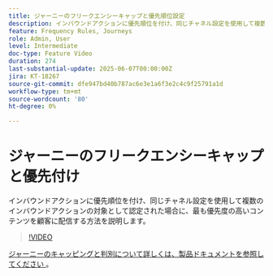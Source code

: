 ```yaml
---
title: ジャーニーのフリークエンシーキャップと優先順位設定
description: インバウンドアクションに優先順位を付け、同じチャネル設定を使用して複数のインバウンドアクションの対象として認定された場合に、最も優先度の高いコンテンツを顧客に配信する方法を説明します。
feature: Frequency Rules, Journeys
role: Admin, User
level: Intermediate
doc-type: Feature Video
duration: 274
last-substantial-update: 2025-06-07T00:00:00Z
jira: KT-18267
source-git-commit: dfe947bd40b787ac6e3e1a6f3e2c4c9f25791a1d
workflow-type: tm+mt
source-wordcount: '80'
ht-degree: 0%

---
```



# ジャーニーのフリークエンシーキャップと優先付け

インバウンドアクションに優先順位を付け、同じチャネル設定を使用して複数のインバウンドアクションの対象として認定された場合に、最も優先度の高いコンテンツを顧客に配信する方法を説明します。

>[!VIDEO](https://video.tv.adobe.com/v/3447613/?learn=on&enablevpops&captions=jpn)

[ジャーニーのキャッピングと判別について詳しくは、製品ドキュメントを参照してください ](https://experienceleague.adobe.com/ja/docs/journey-optimizer/using/conflict-prioritization/capping-rules/journey-capping)。
